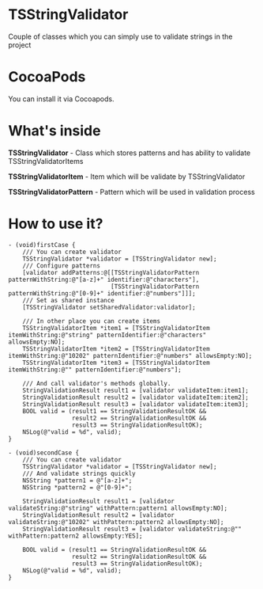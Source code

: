 TSStringValidator
=================

Couple of classes which you can simply use to validate strings in the project

CocoaPods
====================
You can install it via Cocoapods.

What's inside
==================

**TSStringValidator** - Class which stores patterns and has ability to validate TSStringValidatorItems

**TSStringValidatorItem** - Item which will be validate by TSStringValidator

**TSStringValidatorPattern** - Pattern which will be used in validation process

How to use it?
=================
``` objc
- (void)firstCase {
    /// You can create validator
    TSStringValidator *validator = [TSStringValidator new];
    /// Configure patterns
    [validator addPatterns:@[[TSStringValidatorPattern patternWithString:@"[a-z]+" identifier:@"characters"],
                             [TSStringValidatorPattern patternWithString:@"[0-9]+" identifier:@"numbers"]]];
    /// Set as shared instance
    [TSStringValidator setSharedValidator:validator];
    
    /// In other place you can create items
    TSStringValidatorItem *item1 = [TSStringValidatorItem itemWithString:@"string" patternIdentifier:@"characters" allowsEmpty:NO];
    TSStringValidatorItem *item2 = [TSStringValidatorItem itemWithString:@"10202" patternIdentifier:@"numbers" allowsEmpty:NO];
    TSStringValidatorItem *item3 = [TSStringValidatorItem itemWithString:@"" patternIdentifier:@"numbers"];
    
    /// And call validator's methods globally.
    StringValidationResult result1 = [validator validateItem:item1];
    StringValidationResult result2 = [validator validateItem:item2];
    StringValidationResult result3 = [validator validateItem:item3];
    BOOL valid = (result1 == StringValidationResultOK &&
                  result2 == StringValidationResultOK &&
                  result3 == StringValidationResultOK);
    NSLog(@"valid = %d", valid);
}

- (void)secondCase {
    /// You can create validator
    TSStringValidator *validator = [TSStringValidator new];
    /// And validate strings quickly
    NSString *pattern1 = @"[a-z]+";
    NSString *pattern2 = @"[0-9]+";
    
    StringValidationResult result1 = [validator validateString:@"string" withPattern:pattern1 allowsEmpty:NO];
    StringValidationResult result2 = [validator validateString:@"10202" withPattern:pattern2 allowsEmpty:NO];
    StringValidationResult result3 = [validator validateString:@"" withPattern:pattern2 allowsEmpty:YES];
    
    BOOL valid = (result1 == StringValidationResultOK &&
                  result2 == StringValidationResultOK &&
                  result3 == StringValidationResultOK);
    NSLog(@"valid = %d", valid);
}
```
